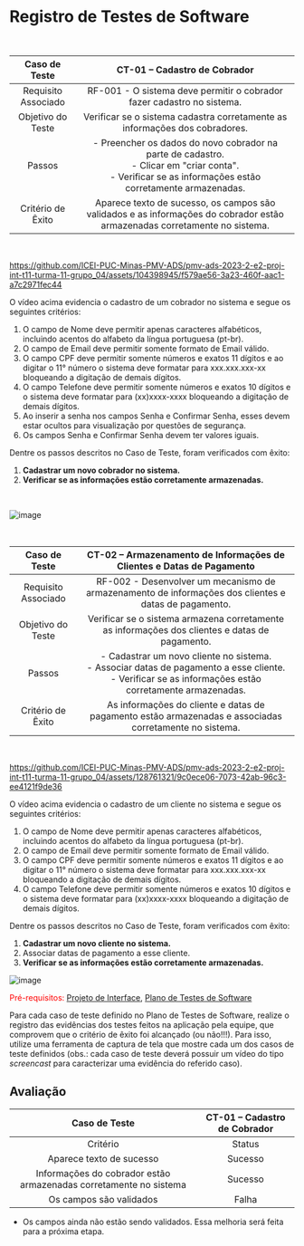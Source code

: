 # Registro de Testes de Software

<br>

| **Caso de Teste** 	| **CT-01 – Cadastro de Cobrador** 	|
|:---:	|:---:	|
| Requisito Associado 	| RF-001 - O sistema deve permitir o cobrador fazer cadastro no sistema. |
| Objetivo do Teste 	| Verificar se o sistema cadastra corretamente as informações dos cobradores. |
| Passos 	| - Preencher os dados do novo cobrador na parte de cadastro. <br> - Clicar em "criar conta". <br> - Verificar se as informações estão corretamente armazenadas. |
| Critério de Êxito | Aparece texto de sucesso, os campos são validados e as informações do cobrador estão armazenadas corretamente no sistema. |
<br>


https://github.com/ICEI-PUC-Minas-PMV-ADS/pmv-ads-2023-2-e2-proj-int-t11-turma-11-grupo_04/assets/104398945/f579ae56-3a23-460f-aac1-a7c2971fec44


O vídeo acima evidencia o cadastro de um cobrador no sistema e segue os seguintes critérios:
  1. O campo de Nome deve permitir apenas caracteres alfabéticos, incluindo acentos do alfabeto da língua portuguesa (pt-br).
  2. O campo de Email deve permitir somente formato de Email válido.
  3. O campo CPF deve permitir somente números e exatos 11 dígitos e ao digitar o 11° número o sistema deve formatar para xxx.xxx.xxx-xx bloqueando a digitação de demais dígitos.
  4. O campo Telefone deve permitir somente números e exatos 10 dígitos e o sistema deve formatar para (xx)xxxx-xxxx bloqueando a digitação de demais dígitos.
  5. Ao inserir a senha nos campos Senha e Confirmar Senha, esses devem estar ocultos para visualização por questões de segurança.
  6. Os campos Senha e Confirmar Senha devem ter valores iguais.

Dentre os passos descritos no Caso de Teste, foram verificados com êxito:<br>
  1. **Cadastrar um novo cobrador no sistema.**<br>
  2. **Verificar se as informações estão corretamente armazenadas.**
<br>

![image](https://github.com/ICEI-PUC-Minas-PMV-ADS/pmv-ads-2023-2-e2-proj-int-t11-turma-11-grupo_04/assets/104398945/95cc43b3-e953-4277-a798-1e48f5ea1995)

<br>

| **Caso de Teste** 	| **CT-02 – Armazenamento de Informações de Clientes e Datas de Pagamento** 	|
|:---:	|:---:	|
| Requisito Associado 	| RF-002 - Desenvolver um mecanismo de armazenamento de informações dos clientes e datas de pagamento. |
| Objetivo do Teste 	| Verificar se o sistema armazena corretamente as informações dos clientes e datas de pagamento. |
| Passos 	| - Cadastrar um novo cliente no sistema. <br> - Associar datas de pagamento a esse cliente. <br> - Verificar se as informações estão corretamente armazenadas. |
| Critério de Êxito | As informações do cliente e datas de pagamento estão armazenadas e associadas corretamente no sistema. |
<br>

https://github.com/ICEI-PUC-Minas-PMV-ADS/pmv-ads-2023-2-e2-proj-int-t11-turma-11-grupo_04/assets/128761321/9c0ece06-7073-42ab-96c3-ee4121f9de36

O vídeo acima evidencia o cadastro de um cliente no sistema e segue os seguintes critérios:
  1. O campo de Nome deve permitir apenas caracteres alfabéticos, incluindo acentos do alfabeto da língua portuguesa (pt-br).
  2. O campo de Email deve permitir somente formato de Email válido.
  3. O campo CPF deve permitir somente números e exatos 11 dígitos e ao digitar o 11° número o sistema deve formatar para xxx.xxx.xxx-xx bloqueando a digitação de demais dígitos.
  4. O campo Telefone deve permitir somente números e exatos 10 dígitos e o sistema deve formatar para (xx)xxxx-xxxx bloqueando a digitação de demais dígitos.

Dentre os passos descritos no Caso de Teste, foram verificados com êxito:<br>
  1. **Cadastrar um novo cliente no sistema.**<br>
  2. Associar datas de pagamento a esse cliente.<br>
  3. **Verificar se as informações estão corretamente armazenadas.**

![image](https://github.com/ICEI-PUC-Minas-PMV-ADS/pmv-ads-2023-2-e2-proj-int-t11-turma-11-grupo_04/assets/128761321/601d0b14-0bd4-40dd-a699-35cacb4df0ff)



  
<span style="color:red">Pré-requisitos: <a href="3-Projeto de Interface.md"> Projeto de Interface</a></span>, <a href="8-Plano de Testes de Software.md"> Plano de Testes de Software</a>

Para cada caso de teste definido no Plano de Testes de Software, realize o registro das evidências dos testes feitos na aplicação pela equipe, que comprovem que o critério de êxito foi alcançado (ou não!!!). Para isso, utilize uma ferramenta de captura de tela que mostre cada um dos casos de teste definidos (obs.: cada caso de teste deverá possuir um vídeo do tipo _screencast_ para caracterizar uma evidência do referido caso).

## Avaliação

| **Caso de Teste** 	| **CT-01 – Cadastro de Cobrador** 	|
|:---:	|:---:	|
| Critério | Status  |
| Aparece texto de sucesso | Sucesso |
| Informações do cobrador estão armazenadas corretamente no sistema | Sucesso |
| Os campos são validados | Falha |

- Os campos ainda não estão sendo validados. Essa melhoria será feita para a próxima etapa.

